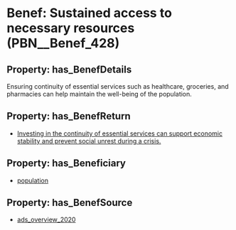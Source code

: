 # Benef: __Sustained access to necessary resources__ (PBN__Benef_428)

## Property: has_BenefDetails

Ensuring continuity of essential services such as healthcare, groceries, and pharmacies can help maintain the well-being of the population.

## Property: has_BenefReturn

* [Investing in the continuity of essential services can support economic stability and prevent social unrest during a crisis.](../BenefReturn/PBN__BenefReturn_461)

## Property: has_Beneficiary

* [population](../Stakeholder/PBN__Stakeholder_81)

## Property: has_BenefSource

* [ads_overview_2020](../Article/PBN__Article_86)

